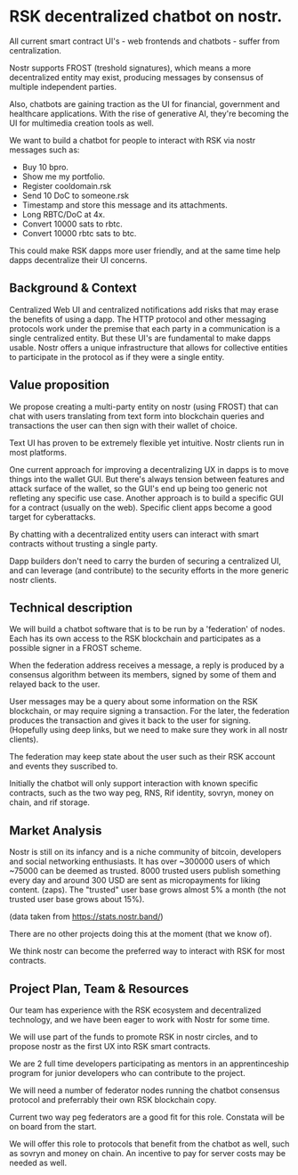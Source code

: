 # RSK decentralized chatbot on nostr.

All current smart contract UI's - web frontends and chatbots - suffer from centralization. 

Nostr supports FROST (treshold signatures), which means a more decentralized entity may exist, producing messages by consensus of multiple independent parties.

Also, chatbots are gaining traction as the UI for financial, government and healthcare applications. With the rise of generative AI, they're becoming the UI for multimedia creation tools as well.

We want to build a chatbot for people to interact with RSK via nostr messages such as:
- Buy 10 bpro.
- Show me my portfolio.
- Register cooldomain.rsk
- Send 10 DoC to someone.rsk
- Timestamp and store this message and its attachments.
- Long RBTC/DoC at 4x.
- Convert 10000 sats to rbtc.
- Convert 10000 rbtc sats to btc.

This could make RSK dapps more user friendly, and at the same time help dapps decentralize their UI concerns.

## Background & Context

Centralized Web UI and centralized notifications add risks that may erase the benefits of using a dapp.
The HTTP protocol and other messaging protocols work under the premise that each party in a communication is a single centralized entity. But these UI's are fundamental to make dapps usable. Nostr offers a unique infrastructure that allows for collective entities to participate in the protocol as if they were a single entity.

## Value proposition

We propose creating a multi-party entity on nostr (using FROST) that can chat with users translating from text form into blockchain queries and transactions the user can then sign with their wallet of choice.

Text UI has proven to be extremely flexible yet intuitive. Nostr clients run in most platforms.

One current approach for improving a decentralizing UX in dapps is to move things into the wallet GUI. But there's always tension between features and attack surface of the wallet, so the GUI's end up being too generic not refleting any specific use case. Another approach is to build a specific GUI for a contract (usually on the web). Specific client apps become a good target for cyberattacks.

By chatting with a decentralized entity users can interact with smart contracts without trusting a single party.

Dapp builders don't need to carry the burden of securing a centralized UI, and can leverage (and contribute) to the security efforts in the more generic nostr clients.

## Technical description

We will build a chatbot software that is to be run by a 'federation' of nodes. Each has its own access to the RSK blockchain and participates as a possible signer in a FROST scheme.

When the federation address receives a message, a reply is produced by a consensus algorithm between its members, signed by some of them and relayed back to the user.

User messages may be a query about some information on the RSK blockchain, or may require signing a transaction. For the later, the federation produces the transaction and gives it back to the user for signing. (Hopefully using deep links, but we need to make sure they work in all nostr clients).

The federation may keep state about the user such as their RSK account and events they suscribed to.

Initially the chatbot will only support interaction with known specific contracts, such as the two way peg, RNS, Rif identity, sovryn, money on chain, and rif storage. 

## Market Analysis
Nostr is still on its infancy and is a niche community of bitcoin, developers and social networking enthusiasts. It has over ~300000 users of which ~75000 can be deemed as trusted. 8000 trusted users publish something every day and around 300 USD are sent as micropayments for liking content. (zaps). The "trusted" user base grows almost 5% a month (the not trusted user base grows about 15%).

(data taken from https://stats.nostr.band/)

There are no other projects doing this at the moment (that we know of).

We think nostr can become the preferred way to interact with RSK for most contracts.

## Project Plan, Team & Resources
Our team has experience with the RSK ecosystem and decentralized technology, and we have been eager to work with Nostr for some time.

We will use part of the funds to promote RSK in nostr circles, and to propose nostr as the first UX into RSK smart contracts.

We are 2 full time developers participating as mentors in an apprentinceship program for junior developers who can contribute to the project.

We will need a number of federator nodes running the chatbot consensus protocol and preferrably their own RSK blockchain copy.

Current two way peg federators are a good fit for this role. Constata will be on board from the start.

We will offer this role to protocols that benefit from the chatbot as well, such as sovryn and money on chain. An incentive to pay for server costs may be needed as well.



